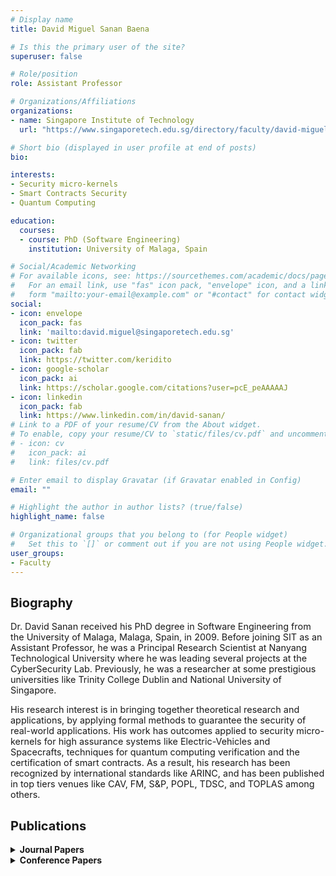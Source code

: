 ```yaml
---
# Display name
title: David Miguel Sanan Baena

# Is this the primary user of the site?
superuser: false

# Role/position
role: Assistant Professor

# Organizations/Affiliations
organizations:
- name: Singapore Institute of Technology
  url: "https://www.singaporetech.edu.sg/directory/faculty/david-miguel-sanan-baena"

# Short bio (displayed in user profile at end of posts) 
bio: 

interests:
- Security micro-kernels
- Smart Contracts Security
- Quantum Computing

education:
  courses:
  - course: PhD (Software Engineering)
    institution: University of Malaga, Spain

# Social/Academic Networking
# For available icons, see: https://sourcethemes.com/academic/docs/page-builder/#icons
#   For an email link, use "fas" icon pack, "envelope" icon, and a link in the
#   form "mailto:your-email@example.com" or "#contact" for contact widget.
social:
- icon: envelope
  icon_pack: fas
  link: 'mailto:david.miguel@singaporetech.edu.sg'
- icon: twitter
  icon_pack: fab
  link: https://twitter.com/keridito
- icon: google-scholar
  icon_pack: ai
  link: https://scholar.google.com/citations?user=pcE_peAAAAAJ
- icon: linkedin
  icon_pack: fab
  link: https://www.linkedin.com/in/david-sanan/
# Link to a PDF of your resume/CV from the About widget.
# To enable, copy your resume/CV to `static/files/cv.pdf` and uncomment the lines below.
# - icon: cv
#   icon_pack: ai
#   link: files/cv.pdf

# Enter email to display Gravatar (if Gravatar enabled in Config)
email: ""

# Highlight the author in author lists? (true/false)
highlight_name: false

# Organizational groups that you belong to (for People widget)
#   Set this to `[]` or comment out if you are not using People widget.
user_groups:
- Faculty
---
```


## <span style="font-size: 1.25rem  ;">**Biography**</span>
<span style="font-size: 0.9rem  ;">Dr. David Sanan received his PhD degree in Software Engineering from the University of Malaga, Malaga, Spain, in 2009. Before joining SIT as an Assistant Professor, he was a Principal Research Scientist at Nanyang Technological University where he was leading several projects at the CyberSecurity Lab.  Previously, he was a researcher at some prestigious universities like Trinity College Dublin and National University of Singapore. </span>

<span style="font-size: 0.9rem  ;">His research interest is in bringing together theoretical research and applications, by applying formal methods to guarantee the security of real-world applications.  His work has outcomes applied to security micro-kernels for high assurance systems like Electric-Vehicles and Spacecrafts, techniques for quantum computing verification and the certification of smart contracts. As a result, his research has been recognized by international standards like ARINC, and has been published in top tiers venues like CAV, FM, S&P, POPL, TDSC, and TOPLAS among others.</span>

## <span style="font-size: 1.25rem  ;">**Publications**</span>
<details>
  <summary><strong>Journal Papers</strong></summary>

  - <span style="font-size: 0.9rem  ;">Verification of Complex Dynamic Data Tree with Mu-Calculus, Maria del Mar Gallardo and David Sanan, Automated Software Engineering, 2013 </span>
  - <span style="font-size: 0.9rem  ;">An Isabelle/HOL Formalisation of the SPARC Instruction Set Architecture and the TSO Memory Model, Hou Zhe, David Sanan, Liu Yang, Chuen Hoa Koh, and Dong Jin Song, Journal of Automated Reasoning, 65:569 – 598, 2021</span>
  - <span style="font-size: 0.9rem  ;">Pedro de la Camara, Maria del Mar Gallardo, Pedro Merino, and David Sanan. Checking the Reliability of Socket Based Communication Software. International Journal on Software Tools for Technology Transfer, 11:359 – 374, 2009</span>
  - <span style="font-size: 0.9rem  ;">Yongwang Zhao, David Sanan, Fuyuan Zhang, and Yang Liu. Refinement-based Specification and Security Analysis of Separation Kernels. IEEE Transactions on Dependable and Secure Computing, 16(1):127 – 141, January 2019</span>
  -<span style="font-size: 0.9rem  ;">Maria del Mar Gallardo, Christophe Joubert, Pedro Merino, and David Sanan. A ModelExtraction Approach to Verifying Concurrent C Programs with CADP. Science of Computer Programming, 77(3):375 – 392, 2012</span>
  - <span style="font-size: 0.9rem  ;">Kun Cheng, Yuebin Bai, Yuan Zhou, Yun Tang, David Sanan, and Yang Liu. CANeleon: Protecting CAN Bus with Frame ID Chameleon. IEEE Transactions on Vehicular Technology, 2020</span>
  - <span style="font-size: 0.9rem  ;">Yongwang Zhao, David Sanan, Fuyuan Zhang, and Yang Liu. Formal Specification and Analysis of Partitioning Operating Systems by Integrating Ontology and Refinement.IEEE Transactions on Industrial Informatics, 12(4):1321 – 1331, August 2016</span>
  - <span style="font-size: 0.9rem  ;">David Sanan, Zhao Yongwang, Lin Shang-Wei, and Yang Liu. CSim2 : Compositional Top-down Verification of Concurrent Systems using Rely-Guarantee. ACM Transactions on Programming Languages and Systems, 43(1), February 2021</span>
  - <span style="font-size: 0.9rem  ;">Maria del Mar Gallardo, Pedro Merino, and David Sanan. Model Checking Dynamic Memory Allocation in Operating Systems. Journal of Automated Reasoning, 42:229 – 264, 2009</span>
  - <span style="font-size: 0.9rem  ;">Wilayat Khan, David Sanan, Zhe Hou, and Yang Liu. On embedding a hardware description language in Isabelle/HOL. Design Automation for embedded Systems, 2019.</span>
</details>
<details>
  <summary><strong>Conference Papers</strong></summary>

  - <span style="font-size: 0.9rem  ;">Rely-guarantee Reasoning about Concurrent Memory Management in Zephyr RTOS, Yongwang Zhao and David Sanan, The 31st International Conference on Computer-Aided Verification, CAV, New York, US, July 2019</span>
  - <span style="font-size: 0.9rem  ;">Xuan-Bach Le, David Sanan, Sun Jun, and Shang-Wei Lin. Automatic Verification of Multi-threaded Programs by Inference of Rely-Guarantee Specifications. In International Conference on Engineering of Complex Computational Systems ICECCS 2020, Singapore, October 2020</span>
  - <span style="font-size: 0.9rem  ;">Hou Zhe, David Sanan, Alwen Tiu, and Yang Liu. Proof Tactics for Assertions in Separation Logic. In The 8th International Conference on Interactive Theorem Proving, ITP, Brasilia, Brazil, September 2017</span>
  - <span style="font-size: 0.9rem  ;">Ke Jiang, David Sanan, Yongwang Zhao, Shuanglong Kan, and Yang Liu. A Formally Verified Buddy Memory Allocation Model. In The 24th International Conference on Engineering of Complex Computer Systems, ICECCS, Guanzhou, China, November 201</span>
  - <span style="font-size: 0.9rem  ;">Yongwang Zhao, Zhibin Yang, David Sanan, and Yang Liu. Based Formalization of Safety-Critical Operating Systems Standards - An Experience Report on ARINC-653 using EventB. In 26th IEEE International Symposium on Software Reliability Engineering, ISSRE, Gaithersburg, US, November 2015</span>
  - <span style="font-size: 0.9rem  ;">Fuyuan Zhang, Yongwang Zhao, David Sanan, Yang Liu, Alwen Tiu, Shang-Wei Lin, and Jun Sun. Compositional Reasoning for Shared-variable Concurrent Programs. In The 22nd International Symposium on Formal Methods, FM, Oxford, UK, July 2018</span>
  - <span style="font-size: 0.9rem ;">Jiao Jiao, Shuanglong Kan, Shangwei-Lin, David Sanan, Yang Liu, and Jun Sun. Semantic Understanding of Smart Contracts: Executable Operational Semantics of Solidity. In The 41st IEEE Symposium on Security and Privacy, San Francisco, USA, 2020</span>
  - <span style="font-size: 0.9rem  ;">David Sanan, Yongwang Zhao, Hou Zhe, Fuyuan Zhan,Alwen Tiu, and Yang Liu. CSimpl: a Framework for the Verification of Concurrent Programs using Rely-Guarantee. In 23rd International Conference on Tools and Algorithms for the Construction and Analysis of Systems, TACAS, Uppssala, Sweden, April 2017</span>
  - <span style="font-size: 0.9rem  ;">Yongwang Zhao, David Sanan, Fuyuan Zhang, and Yang Liu. A Parametric Rely-guarantee Reasoning Framework for Concurrent Reactive Systems. In The 23rd International Symposium on Formal Methods, FM, Porto, Portugal, October 2019</span>
  - <span style="font-size: 0.9rem  ;">David Sanan, Yang Liu, Yongwang Zhao, Zhenchang Xing, and Mike Hinchey. Verifying FreeRTOS’ Cyclic Doubly LInked List Implementation: From Abstract Specification to Machine Code. In The 20th International Conference on Engineering of Complex Computer Systems, ICECCS, Gold Coast, Australia, December 2015</span>
  - <span style="font-size: 0.9rem  ;">Xuan-Bach Le, Shang-Wei Lin, Sun Jun, and David Sanan. Quantum Separation Logic: A Framework for Local Reasoning of Quantum Programs. In International Conference on Principles Of Programming Languages POPL 2022, Pennsylvania, January 2022</span>
  - <span style="font-size: 0.9rem  ;">Shang-Wei Lin, Jun Sun, Hao Xiao, Yang Liu, David Sanan, and Henri Hansen. FiB: Squeezing Loop Invariants by Interpolation between Forward and Backward Reachability. InThe 32nd IEEE/ACM International Conference on Automated Software Engineering, ASE, Urbana-Champaign, Illinois, USA, November 2017</span>
  - <span style="font-size: 0.9rem  ;">Yu Zhang, Yongwang Zhao, David Sanan, Lei Qiao, and Jinkun Zhang. A Verified Specification of TLSF Memory Management Allocator using State Monads . In Symposium on Dependable Software Engineering Theories, Tools and Applications, SETTA 2019, Shanghai, China, November 2019</span>
  - <span style="font-size: 0.9rem  ;">Hou Zhe, David Sanan, Alwen Tiu, Yang Liu, and Koh Chuen Hoa. An Executable Formalization of the SPARCv8 Instruction Set Architecture: A Case Study for the Leon3 Processor. In 21st International Symposium on Formal Methods, FM, Limassol, Cyprus, November 2016</span>
</details>